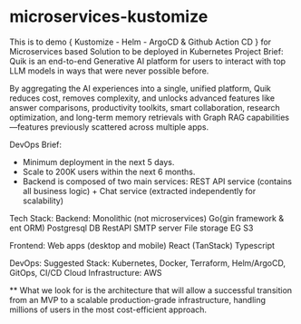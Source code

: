 # microservices-kustomize
This is to demo { Kustomize - Helm - ArgoCD &amp; Github Action CD } for Microservices based Solution to be deployed in Kubernetes 
Project Brief:
Quik is an end-to-end Generative AI platform for users to interact with top LLM models in ways that were never possible before.

By aggregating the AI experiences into a single, unified platform, Quik reduces cost, removes complexity, and unlocks advanced features like answer comparisons, productivity toolkits, smart collaboration, research optimization, and long-term memory retrievals with Graph RAG capabilities—features previously scattered across multiple apps.

DevOps Brief:
- Minimum deployment in the next 5 days.
- Scale to 200K users within the next 6 months.
- Backend is composed of two main services:
REST API service (contains all business logic) + Chat service (extracted independently for scalability)

Tech Stack:
Backend: Monolithic (not microservices)
Go(gin framework & ent ORM)
Postgresql DB
RestAPI
SMTP server
File storage EG S3

Frontend: Web apps (desktop and mobile)
React (TanStack)
Typescript

DevOps: Suggested Stack:
Kubernetes, Docker, Terraform, Helm/ArgoCD, GitOps, CI/CD
Cloud Infrastructure: AWS

** What we look for is the architecture that will allow a successful transition from an MVP to a scalable production-grade infrastructure, handling millions of users in the most cost-efficient approach.